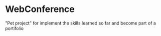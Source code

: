 # WebConference
"Pet project" for implement the skills learned so far and become part of a portifolio

